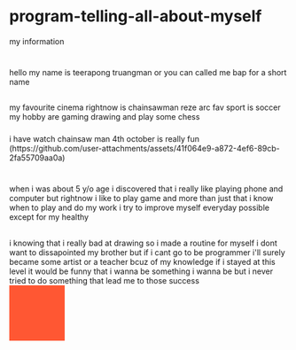 # program-telling-all-about-myself
<!DOCTYPE html>
<html lang="en">
<head></head>
<h4></h4>                                     my information
<h1></h1> hello my name is teerapong truangman or you can called me bap for a short name 
<h2></h2> my favourite cinema rightnow is chainsawman reze arc  fav sport is soccer my hobby are gaming drawing  and play some chess 
  <h3></h3> i have watch chainsaw man 4th october is really fun
  <img>(https://github.com/user-attachments/assets/41f064e9-a872-4ef6-89cb-2fa55709aa0a)

<h1></h1>
when i was about 5 y/o age i discovered that i really like playing phone and computer but rightnow i like to play game and more than just that i know when to play and do my work i try to improve myself everyday possible except for my healthy
<h2></h2> i knowing that i really bad at drawing so i made a routine for myself  i dont want to dissapointed my brother but if i cant go to be programmer i'll surely became some artist or a teacher bcuz of my knowledge if i stayed at this level it would be funny that i wanna be something i wanna be but i never tried to do something  that lead me to those success
<div style="background-color: #ff5733; width: 100px; height: 100px;"></div>
